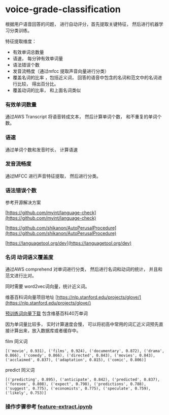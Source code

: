 # voice-grade-classification

根据用户语音回答的问题， 进行自动评分，首先提取关键特征， 然后进行机器学习分类训练。 

特征提取维度：
  * 有效单词总数量 
  * 语速， 每分钟有效单词量
  * 语法错误个数
  * 发音流畅度（通过mfcc 提取声音向量进行分类）
  * 覆盖名词的比率 ，包括近义词， 回答的语音中包含的名词和范文中的名词进行比较， 得出百分比。
  * 覆盖动词的比率， 和上面名词类似
   
  
###  有效单词数量

 通过AWS Transcript 将语音转成文本， 然后计算单词个数， 和不重复的单词个数。 
 

###  语速
  通过单词个数和发音时长， 计算语速
  
### 发音流畅度
  通过MFCC 进行声音特征提取， 然后进行分类。 
  
### 语法错误个数

参考开源解决方案

[https://github.com/myint/language-check](https://github.com/myint/language-check) 

[https://github.com/shikanon/AutoPerusalProcedure](https://github.com/shikanon/AutoPerusalProcedure)

[https://languagetool.org/dev](https://languagetool.org/dev)


### 名词 动词语义覆盖度

通过AWS comprehend 对单词进行分类， 然后进行名词和动词的统计， 并且和范文进行比对。 

同时需要 word2vec词向量，统计近义词。 

维基百科词向量项目地址   [https://nlp.stanford.edu/projects/glove/](https://nlp.stanford.edu/projects/glove/)

[预训练词向量下载](http://nlp.stanford.edu/data/glove.6B.zip) 包含维基百科40万单词

因为单词量比较多， 实时计算速度会慢， 可以将初高中常用的词汇近义词预先直接计算出来，放入数据库或者缓存中。

film 同义词
```
[('movie', 0.931), ('films', 0.924), ('documentary', 0.872), ('drama', 0.866), ('comedy', 0.866), ('directed', 0.843), ('movies', 0.843), ('acclaimed', 0.837), ('adaptation', 0.815), ('comic', 0.806)]
```
predict 同义词
```
[('predicting', 0.895), ('anticipate', 0.842), ('predicted', 0.837), ('foresee', 0.808), ('expect', 0.798), ('predictions', 0.788), ('suggest', 0.775), ('economists', 0.775), ('speculate', 0.759), ('likely', 0.753)]

```


### 操作步骤参考 [feature-extract.ipynb](./feature-extract.ipynb)

